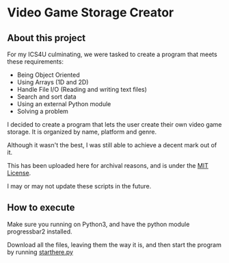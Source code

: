 # Video Game Storage Creator

About this project
------------------
For my ICS4U culminating, we were tasked to create a program that meets these requirements:
- Being Object Oriented
- Using Arrays (1D and 2D)
- Handle File I/O (Reading and writing text files)
- Search and sort data
- Using an external Python module
- Solving a problem

I decided to create a program that lets the user create their own video game storage.
It is organized by name, platform and genre.

Although it wasn't the best, I was still able to achieve a decent mark out of it.

This has been uploaded here for archival reasons, and is under the [MIT License](LICENSE).

I may or may not update these scripts in the future.

How to execute
--------------
Make sure you running on Python3, and have the python module progressbar2 installed.

Download all the files, leaving them the way it is, and then start the program by running [starthere.py](starthere.py)
